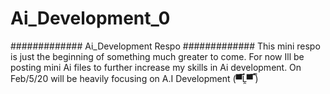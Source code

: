 
# Ai_Development_0

#############
Ai_Development Respo
#############
 This mini respo is just the beginning of something much greater to come. For now Ill be  
 posting mini Ai files to further increase my skills in Ai development. On Feb/5/20 will be heavily focusing on 
 A.I Development (▀̿Ĺ̯▀̿ ̿)
 
 
